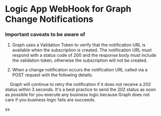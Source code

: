 # Logic App WebHook for Graph Change Notifications
### Important caveats to be aware of ###
1. Graph uses a Validation Token to verify that the notification URL is available when the subscription is created.  The notification URL must respond with a status code of 200 and the response body must include the validation token, otherwise the subscription will not be created. 

2. When a change notification occurs the notification URL called via a POST request with the following details: <br>
<TBD>
<p>&nbsp;&nbsp;&nbsp;&nbsp;Graph will continue to retry the notification if it does not receive a 202 status within 3 seconds.  It's a best practice to send the 202 status as soon as possible for you execute any business logic because Graph does not care if you business logic fails are succeeds. </p>  
ss
